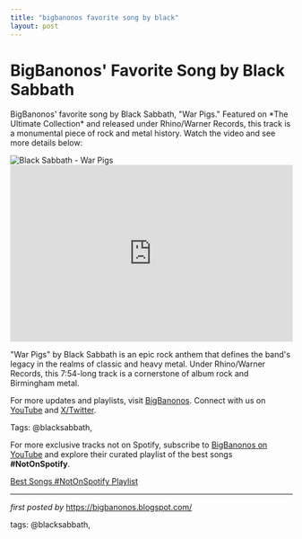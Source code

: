 ```yaml
---
title: "bigbanonos favorite song by black"
layout: post
---
```

<!-- Post Title -->
<h1 >BigBanonos' Favorite Song by Black Sabbath</h1> <!-- Introductory Text -->
<p >BigBanonos' favorite song by Black Sabbath, "War Pigs." Featured on *The Ultimate Collection* and released under Rhino/Warner Records, this track is a monumental piece of rock and metal history. Watch the video and see more details below:</p> <!-- Featured Image -->
<div > <img src="https://m.media-amazon.com/images/M/MV5BNDkyMTVkZWEtNjgzMy00OWE4LTg0ZDAtMzQwNWI5NmVhOTRiXkEyXkFqcGc@._V1_.jpg" alt="Black Sabbath - War Pigs" />
</div> <!-- YouTube Video Embed -->
<div > <iframe width="100%" height="315" src="https://www.youtube.com/embed/bc5Nk1DXyEY" title="War Pigs" frameborder="0" allow="accelerometer; autoplay; clipboard-write; encrypted-media; gyroscope; picture-in-picture; web-share" referrerpolicy="strict-origin-when-cross-origin" allowfullscreen></iframe>
</div> <!-- Song Information -->
<div > <p>"War Pigs" by Black Sabbath is an epic rock anthem that defines the band's legacy in the realms of classic and heavy metal. Under Rhino/Warner Records, this 7:54-long track is a cornerstone of album rock and Birmingham metal.</p>
</div> <!-- Footer Links -->
<div > <p>For more updates and playlists, visit <a href="https://bigbanonos.blogspot.com/" target="_blank">BigBanonos</a>. Connect with us on <a href="https://www.youtube.com/@BigBanonos" target="_blank">YouTube</a> and <a href="https://x.com/bigbanonos" target="_blank">X/Twitter</a>.</p>
</div> <!-- Tags -->
<p >Tags: @blacksabbath,</p>


<!--Subscribe and Playlist Links-->
<div>
    <p>For more exclusive tracks not on Spotify, subscribe to <a href="https://www.youtube.com/@BigBanonos" target="_blank">BigBanonos on YouTube</a> and explore their curated playlist of the best songs <strong>#NotOnSpotify</strong>.</p>
    <p><a href="https://www.youtube.com/playlist?list=PLtuNtuTatqI0kFahUCbtbfenC_ET5O_tr" target="_blank">Best Songs #NotOnSpotify Playlist<br /></a></p></div>

<hr />

<p><em>first posted by</em> <a href="https://bigbanonos.blogspot.com/" rel="noopener" target="_new">https://bigbanonos.blogspot.com/</a></p>

<p>tags: @blacksabbath,</p>
